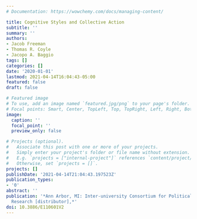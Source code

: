 ```yaml
---
# Documentation: https://wowchemy.com/docs/managing-content/

title: Cognitive Styles and Collective Action
subtitle: ''
summary: ''
authors:
- Jacob Freeman
- Thomas R. Coyle
- Jacopo A. Baggio
tags: []
categories: []
date: '2020-01-01'
lastmod: 2021-04-14T16:04:43-05:00
featured: false
draft: false

# Featured image
# To use, add an image named `featured.jpg/png` to your page's folder.
# Focal points: Smart, Center, TopLeft, Top, TopRight, Left, Right, BottomLeft, Bottom, BottomRight.
image:
  caption: ''
  focal_point: ''
  preview_only: false

# Projects (optional).
#   Associate this post with one or more of your projects.
#   Simply enter your project's folder or file name without extension.
#   E.g. `projects = ["internal-project"]` references `content/project/deep-learning/index.md`.
#   Otherwise, set `projects = []`.
projects: []
publishDate: '2021-04-14T21:04:43.197523Z'
publication_types:
- '0'
abstract: ''
publication: '*Ann Arbor, MI: Inter-university Consortium for Political and Social
  Research [distributor],*'
doi: 10.3886/E110601V2
---
```

